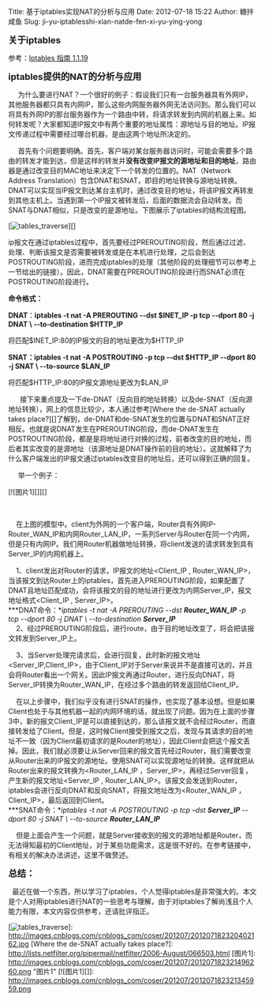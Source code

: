Title: 基于iptables实现NAT的分析与应用
Date: 2012-07-18 15:22
Author: 糖拌咸鱼
Slug: ji-yu-iptablesshi-xian-natde-fen-xi-yu-ying-yong

<span style="font-size: large;">**关于iptables**</span>

</p>

参考：[Iptables 指南 1.1.19][]

</p>

<span style="font-size: large;">**iptables提供的NAT的分析与应用**</span>

</p>

    
为什么要进行NAT？一个很好的例子：假设我们只有一台服务器具有外网IP，其他服务器都只具有内网IP，那么这些内网服务器外网无法访问到。那么我们可以将具有外网IP的那台服务器作为一个路由中转，将请求转发到内网的机器上来。如何转发呢？大家都知道IP报文中有两个重要的地址属性：源地址与目的地址。IP报文传递过程中需要经过哪台机器，是由这两个地址所决定的。

</p>

    
首先有个问题要明确。首先，客户端对某台服务器访问时，可能会需要多个路由的转发才能到达，但是这样的转发并**没有改变IP报文的源地址和目的地址**，路由器是通过改变目的MAC地址来决定下一个转发的位置的。NAT（Network
Address
Translation）包含DNAT和SNAT，即目的地址转换与源地址转换。DNAT可以实现当IP报文到达某台主机时，通过改变目的地址，将该IP报文再转发到其他主机上。当遇到第一个IP报文被转发后，后面的数据流会自动转发。而SNAT与DNAT相似，只是改变的是源地址。下图展示了iptables的结构流程图。

</p>

[![tables\_traverse][]][]

</p>

ip报文在通过iptables过程中，首先要经过PREROUTING阶段，然后通过过滤、处理、判断该报文是否需要被转发或是在本机进行处理，之后会到达POSTROUTING阶段，进而完成iptables的处理（其他阶段的处理细节可以参考上一节给出的链接）。因此，DNAT需要在PREROUTING阶段进行而SNAT必须在POSTROUTING阶段进行。

</p>

**命令格式：**

</p>

**DNAT**：**iptables -t nat -A PREROUTING --dst \$INET\_IP -p tcp
--dport 80 -j DNAT \\ --to-destination \$HTTP\_IP**

</p>

将匹配\$INET\_IP:80的IP报文的目的地址更改为\$HTTP\_IP

</p>

**SNAT：**iptables -t nat -A POSTROUTING -p tcp --dst \$HTTP\_IP --dport
80 -j SNAT \\ --to-source \$LAN\_IP****

</p>

将匹配\$HTTP\_IP:80的IP报文源地址更改为\$LAN\_IP

</p>

     
接下来重点提及一下de-DNAT（反向目的地址转换）以及de-SNAT（反向源地址转换），网上的信息比较少，本人通过参考[Where
the de-SNAT actually takes
place?][]了解到，de-DNAT和de-SNAT发生的位置与DNAT和SNAT正好相反。也就是说DNAT发生在PREROUTING阶段，而de-DNAT发生在POSTROUTING阶段，都是是将地址进行对换的过程，前者改变的目的地址，而后者其实改变的是源地址（该源地址是DNAT操作前的目的地址）。这就解释了为什么客户端发出的IP报文通过iptables改变目的地址后，还可以得到正确的回复。

</p>

     举一个例子：

</p>

[![图片1][]][]

</p>

 

</p>

   
在上图的模型中。client为外网的一个客户端，Router具有外网IP-Router\_WAN\_IP和内网Router\_LAN\_IP，一系列Server与Router在同一个内网，但是只有内网IP。我们用Router机器做地址转换，将client发送的请求转发到具有Server\_IP的内网机器上。

</p>

    1、client发出对Router的请求，IP报文的地址\<Client\_IP ,
Router\_WAN\_IP\>，
当该报文到达Router上的iptables，首先进入PREROUTING阶段，如果配置了DNAT且地址匹配成功，会将该报文的目的地址进行更改为内网Server\_IP，报文地址格式\<Client\_IP
, Server\_IP\>。   
***DNAT命令：**iptables -t nat -A PREROUTING --dst **Router\_WAN\_IP**
-p tcp --dport 80 -j DNAT \\ --to-destination **Server\_IP***   
   
2、经过PREROUTING阶段后，进行route，由于目的地址改变了，将会把该报文转发到Server\_IP上。
  
   
3、当Server处理完请求后，会进行回复，此时新的报文地址\<Server\_IP,Client\_IP\>，由于Client\_IP对于Server来说并不是直接可达的，并且会将Router看出一个网关。因此IP报文再通过Router，进行反向DNAT，将Server\_IP转换为Router\_WAN\_IP，在经过多个路由的转发返回给Client\_IP。

</p>

   
在以上步骤中，我们似乎没有进行SNAT的操作，也实现了基本设想。但是如果Client也处于与其他机器一起的内网环境的话，就出现了问题。因为在上面的步骤3中，新的报文Client\_IP是可以直接到达的，那么该报文就不会经过Router，而直接转发给了Client。但是，这时候Client接受到报文之后，发现与其请求的目的地址不一致（因为Client最初请求的是Router的地址），因此Client会把这个报文丢掉。因此，我们就必须要让从Server回来的报文首先经过Router，我们需要改变从Router出来的IP报文的源地址。使用SNAT可以实现源地址的转换。这样就把从Router出来的报文转换为\<Router\_LAN\_IP
，Server\_IP\>，再经过Server回复，产生新的报文地址\<Server\_IP ,
Router\_LAN\_IP\>。该报文会发送到Router，iptables会进行反向DNAT和反向SNAT，将报文地址改为\<Router\_WAN\_IP
，Client\_IP\>，最后返回到Client。   
***SNAT命令：**iptables -t nat -A POSTROUTING -p tcp –dst **Server\_IP**
--dport 80 -j SNAT \\ --to-source **Router\_LAN\_IP***

</p>

   
但是上面会产生一个问题，就是Server接收到的报文的源地址都是Router，而无法得知最初的Client地址，对于某些功能需求，这是很不好的。在参考链接中，有相关的解决办法讲述，这里不做赘述。

</p>

**<span style="font-size: large;">总结：</span>**

</p>

 
最近在做一个东西，所以学习了iptables，个人觉得iptables是非常强大的。本文是个人对用iptables进行NAT的一些思考与理解，由于对iptables了解尚浅且个人能力有限，本文内容仅供参考，还请批评指正。

</p>

  [Iptables 指南 1.1.19]: http://www.frozentux.net/iptables-tutorial/cn/iptables-tutorial-cn-1.1.19.html
  [tables\_traverse]: http://images.cnblogs.com/cnblogs_com/coser/201207/201207182321141071.jpg
    "tables_traverse"
  [![tables\_traverse][]]: http://images.cnblogs.com/cnblogs_com/coser/201207/201207182320402162.jpg
  [Where the de-SNAT actually takes place?]: http://lists.netfilter.org/pipermail/netfilter/2006-August/066503.html
  [图片1]: http://images.cnblogs.com/cnblogs_com/coser/201207/201207182321496260.png
    "图片1"
  [![图片1][]]: http://images.cnblogs.com/cnblogs_com/coser/201207/201207182321345959.png
